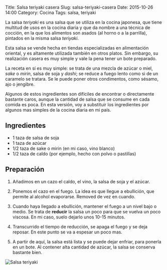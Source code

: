 Title: Salsa teriyaki casera
Slug: salsa-teriyaki-casera
Date: 2015-10-26 14:00
Category: Cocina
Tags: salsa, teriyaki



La salsa *teriyaki* es una salsa que se utiliza en la cocina japonesa,
que tiene multitud de usos en la cocina diaria y que da nombre a una
técnica de cocción, en la que los alimentos son asados (al horno o a la
parrilla), pintados en la misma salsa *teriyaki*.

Esta salsa se vende hecha en tiendas especializadas en alimentación
oriental, y es altamente utilizada también en otros platos. Sin embargo,
su realización casera es muy simple y vale la pena tener un bote preparado.

La receta en sí es muy simple: se trata de una mezcla de azúcar o miel,
*sake* o *mirin*, salsa de soja y *dashi*; se reduce a fuego lento como
si de un caramelo se tratara. Se le puede poner otros condimentos, como
sésamo, ajo o jengibre.

Algunos de estos ingredientes son difíciles de encontrar o directamente
bastante caros, aunque la cantidad de salsa que se consume en cada comida
es poca. En esta versión, voy a substituir los ingredientes por algunos
mas simples de la cocina diaria en mi país.

## Ingredientes

* 1 taza de salsa de soja
* 1 taza de azúcar
* 1/2 taza de sake o mirin (en mi caso, vino blanco)
* 1/2 taza de caldo (por ejemplo, hecho con polvo o pastillas)

## Preparación

1. Añadimos en un cazo el caldo, el vino, la salsa de soja y el azúcar.

2. Ponemos el cazo en el fuego. La idea es que llegue a ebullición, que
permite al alcohol evaporarse. Removed de vez en cuando.

3. Cuando haya llegado a ebullición, mantener el fuego a un nivel bajo
o medio. Se trata de **reducir** la salsa un poco para que se vuelva
un poco viscosa. En mi caso, suelo dejarlo unos 10-15 minutos.

4. Transcurrido el tiempo de reducción, se apaga el fuego y se deja
reposar. En este punto se va a espesar un poco mas.

5. A partir de aquí, la salsa está lista y se puede dejar enfriar,
para ponerla en un bote. Al contener alta cantidad de azúcar, la salsa
se conserva bastante bien.

![Salsa teriyaki]({filename}/images/salsa_teriyaki.jpg)
